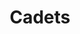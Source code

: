 ---
  title: Cadets
  description: From Cadets' Armoury to Computer Centre
  latitude: -26.172482
  longitude: 28.075433
  cards:
    - poi-019-card-001.md
    - poi-019-card-002.md
    - poi-019-card-003.md
    - poi-019-card-004.md
    - poi-019-card-005.md
    - poi-019-card-006.md
    - poi-019-card-007.md
    - poi-019-card-008.md
    - poi-019-card-009.md
    - poi-019-card-010.md
  themes:
    - Koch Street
    - Brothers today at Sacred Heart
    - Alumni
    - Grounds and Buildings
    - Traditions and Innovations
    - Socio-Political Context
---